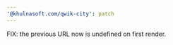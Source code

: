 ```yaml
---
'@khulnasoft.com/qwik-city': patch
---
```


FIX: the previous URL now is undefined on first render.
